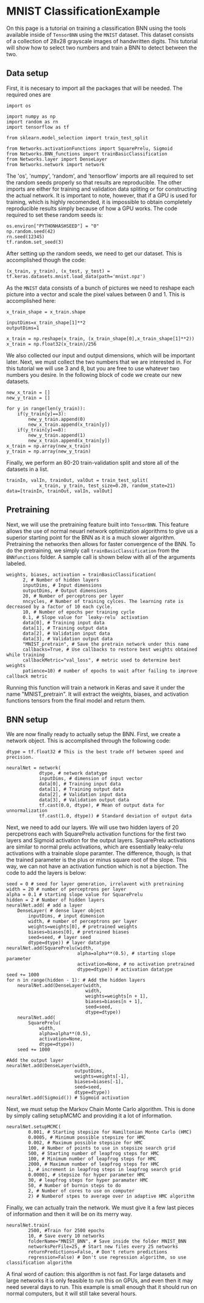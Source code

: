 # MNIST ClassificationExample
On this page is a tutorial on training a classification BNN using the tools available inside of `TensorBNN` using the `MNIST` dataset. This dataset consists of a collection of 28x28 grayscale images of handwritten digits. This tutorial will show how to select two numbers and train a BNN to detect between the two.

## Data setup
First, it is necesary to import all the packages that will be needed. The required ones are
```
import os

import numpy as np
import random as rn
import tensorflow as tf

from sklearn.model_selection import train_test_split

from Networks.activationFunctions import SquarePrelu, Sigmoid
from Networks.BNN_functions import trainBasicClassification
from Networks.layer import DenseLayer
from Networks.network import network
```
The 'os', 'numpy', 'random', and 'tensorflow' imports are all required to set the random seeds properly so that results are reproducible. The other imports are either for training and validation data spliting or for constructing the actual network. It is important to note, however, that if a GPU is used for training, which is highly recomended, it is impossible to obtain completely reproducible results simply because of how a GPU works. The code required to set these random seeds is:

```
os.environ["PYTHONHASHSEED"] = "0"
np.random.seed(42)
rn.seed(12345)
tf.random.set_seed(3)
```
After setting up the random seeds, we need to get our dataset. This is accomplished though the code: 
``` 
(x_train, y_train), (x_test, y_test) = tf.keras.datasets.mnist.load_data(path='mnist.npz')
```
As the `MNIST` data consists of a bunch of pictures we need to reshape each picture into a vector and scale the pixel values between 0 and 1. This is accomplished here:
```
x_train_shape = x_train.shape

inputDims=x_train_shape[1]**2
outputDims=1

x_train = np.reshape(x_train, (x_train_shape[0],x_train_shape[1]**2))
x_train = np.float32(x_train)/256
```
We also collected our input and output dimensions, which will be important later.
Next, we must collect the two numbers that we are interested in. For this tutorial we will use 3 and 8, but you are free to use whatever two numbers you desire. In the following block of code we create our new datasets.
```
new_x_train = []
new_y_train = []

for y in range(len(y_train)):
    if(y_train[y]==3):
        new_y_train.append(0)
        new_x_train.append(x_train[y])
    if(y_train[y]==8):
        new_y_train.append(1)
        new_x_train.append(x_train[y])
x_train = np.array(new_x_train)
y_train = np.array(new_y_train)
```
Finally, we perform an 80-20 train-validation split and store all of the datasets in a list.
```
trainIn, valIn, trainOut, valOut = train_test_split(
            x_train, y_train, test_size=0.20, random_state=21)
data=[trainIn, trainOut, valIn, valOut]
```

## Pretraining
Next, we will use the pretraining feature built into `TensorBNN`. This feature allows the use of normal neuarl network optimization algorithms to give us a superior starting point for the BNN as it is a much slower algorithm. Pretraining the networks then allows for faster convergence of the BNN. To do the pretraining, we simply call `trainBasicClassification` from the `BNNfunctions` folder. A sample call is shown below with all of the arguments labeled.
```
weights, biases, activation = trainBasicClassification(
      2, # Number of hidden layers
      inputDims, # Input dimensions
      outputDims, # Output dimensions
      20, # Number of perceptrons per layer 
      nncycles, # Number of training cylces. The learning rate is decreased by a factor of 10 each cycle.
      10, # Number of epochs per training cycle
      0.1, # Slope value for `leaky-relu` activation
      data[0], # Training input data
      data[1], # Training output data
      data[2], # Validation input data
      data[3], # Validation output data
      "MNIST_pretrain", # Save the pretrain network under this name
      callbacks=True, # Use callbacks to restore best weights obtained while training
      callbackMetric="val_loss", # metric used to determine best weights
      patience=10) # number of epochs to wait after failing to improve callback metric
```
Running this function will train a network in Keras and save it under the name "MNIST_pretrain". It will extract the weights, biases, and activation functions tensors from the final model and return them.

## BNN setup
We are now finally ready to actually setup the BNN.
First, we create a network object. This is accomplished through the following code:
```
dtype = tf.float32 # This is the best trade off between speed and precision.

neuralNet = network(
            dtype, # network datatype
            inputDims, # dimension of input vector
            data[0], # Training input data
            data[1], # Training output data
            data[2], # Validation input data
            data[3], # Validation output data
            tf.cast(0.0, dtype), # Mean of output data for unnormalization
            tf.cast(1.0, dtype)) # Standard deviation of output data
```
Next, we need to add our layers. We will use two hidden layers of 20 percpetrons each with SquarePrelu activation functions for the first two layers and Sigmoid activation for the output layers. SquarePrelu activations are similar to normal prelu activations, which are essentially leaky-relu activations with a trainable slope paramter. The difference, though, is that the trained parameter is the plus or minus square root of the slope. This way, we can not have an activation function which is not a bijection.
The code to add the layers is below:
```
seed = 0 # seed for layer generation, irrelavent with pretraining
width = 20 # number of perceptrons per layer
alpha = 0.1 # starting slope value for SquarePrelu
hidden = 2 # Number of hidden layers
neuralNet.add( # add a layer
    DenseLayer( # dense layer object
        inputDims, # input dimension
        width, # number of perceptrons per layer
        weights=weights[0], # pretrained weights
        biases=biases[0], # pretrained biases
        seed=seed, # layer seed
        dtype=dtype)) # layer datatype
neuralNet.add(SquarePrelu(width, 
                          alpha=alpha**(0.5), # starting slope parameter
                          activation=None, # no activation pretrained
                          dtype=dtype)) # activation datatype
seed += 1000
for n in range(hidden - 1): # Add the hidden layers
    neuralNet.add(DenseLayer(width,
                             width,
                             weights=weights[n + 1],
                             biases=biases[n + 1],
                             seed=seed,
                             dtype=dtype))
    neuralNet.add(
        SquarePrelu(
            width,
            alpha=alpha**(0.5),
            activation=None,
            dtype=dtype))
    seed += 1000

#Add the output layer
neuralNet.add(DenseLayer(width,
                         outputDims,
                         weights=weights[-1],
                         biases=biases[-1],
                         seed=seed,
                         dtype=dtype))
neuralNet.add(Sigmoid()) # Sigmoid activation
```
Next, we must setup the Markov Chain Monte Carlo algorithm. This is done by simply calling setupMCMC and providing it a lot of information.
```
neuralNet.setupMCMC(
        0.001, # Starting stepsize for Hamiltonian Monte Carlo (HMC)
        0.0005, # Minimum possible stepsize for HMC
        0.002, # Maximum possible stepsize for HMC
        100, # Number of points to use in stepsize search grid
        500, # Starting number of leapfrog steps for HMC
        100, # Minimum number of leapfrog steps for HMC
        2000, # Maximum number of leapfrog steps for HMC
        1, # increment in leapfrog steps in leapfrog search grid
        0.00001, # stepsize for hyper parameter HMC
        30, # leapfrog steps for hyper paramater HMC
        50, # Number of burnin steps to do
        2, # Number of cores to use on computer
        2) # Numberof stpes to average over in adaptive HMC algorithm
```
Finally, we can actually train the network. We must give it a few last pieces of information and then it will be on its merry way. 
```
neuralNet.train(
        2500, #Train for 2500 epochs
        10, # Save every 10 networks
        folderName="MNIST_BNN", # Save inside the folder MNIST_BNN
        networksPerFile=25, # Start new files every 25 networks
        returnPredictions=False, # Don't return predictions
        regression=False) # Don't use regression algorithm, so use classification algorithm 
```
A final word of caution: this algorithm is not fast. For large datasets and large networks it is only feasible to run this on GPUs, and even then it may need several days to run. This example is small enough that it should run on normal computers, but it will still take several hours. 
